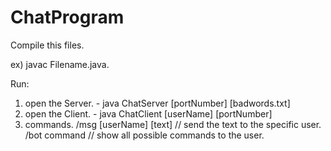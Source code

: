 # ChatProgram

<p>Compile this files.</p>
  <p>ex) javac Filename.java.</p>

Run:

  1. open the Server.
    - java ChatServer [portNumber] [badwords.txt]
  2. open the Client.
    - java ChatClient [userName] [portNumber]
  3. commands.
  /msg [userName] [text] // send the text to the specific user.
  /bot command           // show all possible commands to the user.

